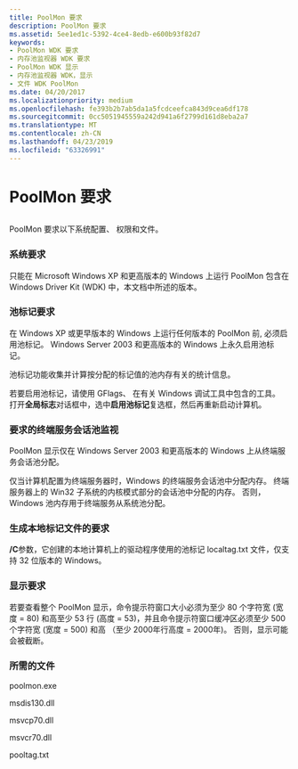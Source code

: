 ```yaml
---
title: PoolMon 要求
description: PoolMon 要求
ms.assetid: 5ee1ed1c-5392-4ce4-8edb-e600b93f82d7
keywords:
- PoolMon WDK 要求
- 内存池监视器 WDK 要求
- PoolMon WDK 显示
- 内存池监视器 WDK，显示
- 文件 WDK PoolMon
ms.date: 04/20/2017
ms.localizationpriority: medium
ms.openlocfilehash: fe393b2b7ab5da1a5fcdceefca843d9cea6df178
ms.sourcegitcommit: 0cc5051945559a242d941a6f2799d161d8eba2a7
ms.translationtype: MT
ms.contentlocale: zh-CN
ms.lasthandoff: 04/23/2019
ms.locfileid: "63326991"
---
```

# <a name="poolmon-requirements"></a>PoolMon 要求


## <span id="ddk_poolmon_requirements_tools"></span><span id="DDK_POOLMON_REQUIREMENTS_TOOLS"></span>


PoolMon 要求以下系统配置、 权限和文件。

### <a name="span-idsystemrequirementsspanspan-idsystemrequirementsspanspan-idsystemrequirementsspansystem-requirements"></a><span id="System_Requirements"></span><span id="system_requirements"></span><span id="SYSTEM_REQUIREMENTS"></span>系统要求

只能在 Microsoft Windows XP 和更高版本的 Windows 上运行 PoolMon 包含在 Windows Driver Kit (WDK) 中，本文档中所述的版本。

### <a name="span-idpooltaggingrequirementspanspan-idpooltaggingrequirementspanspan-idpooltaggingrequirementspanpool-tagging-requirement"></a><span id="Pool_Tagging_Requirement"></span><span id="pool_tagging_requirement"></span><span id="POOL_TAGGING_REQUIREMENT"></span>池标记要求

在 Windows XP 或更早版本的 Windows 上运行任何版本的 PoolMon 前, 必须启用池标记。 Windows Server 2003 和更高版本的 Windows 上永久启用池标记。

池标记功能收集并计算按分配的标记值的池内存有关的统计信息。

若要启用池标记，请使用 GFlags、 在有关 Windows 调试工具中包含的工具。 打开**全局标志**对话框中，选中**启用池标记**复选框，然后再重新启动计算机。

### <a name="span-idrequirementsforterminalservicessessionpoolmonitoringspanspan-idrequirementsforterminalservicessessionpoolmonitoringspanspan-idrequirementsforterminalservicessessionpoolmonitoringspanrequirements-for-terminal-services-session-pool-monitoring"></a><span id="Requirements_for_Terminal_Services_Session_Pool_Monitoring"></span><span id="requirements_for_terminal_services_session_pool_monitoring"></span><span id="REQUIREMENTS_FOR_TERMINAL_SERVICES_SESSION_POOL_MONITORING"></span>要求的终端服务会话池监视

PoolMon 显示仅在 Windows Server 2003 和更高版本的 Windows 上从终端服务会话池分配。

仅当计算机配置为终端服务器时，Windows 的终端服务会话池中分配内存。 终端服务器上的 Win32 子系统的内核模式部分的会话池中分配的内存。 否则，Windows 池内存用于终端服务从系统池分配。

### <a name="span-idrequirementsforgeneratingalocaltagfilespanspan-idrequirementsforgeneratingalocaltagfilespanspan-idrequirementsforgeneratingalocaltagfilespanrequirements-for-generating-a-local-tag-file"></a><span id="Requirements_for_Generating_a_Local_Tag_File"></span><span id="requirements_for_generating_a_local_tag_file"></span><span id="REQUIREMENTS_FOR_GENERATING_A_LOCAL_TAG_FILE"></span>生成本地标记文件的要求

**/C**参数，它创建的本地计算机上的驱动程序使用的池标记 localtag.txt 文件，仅支持 32 位版本的 Windows。

### <a name="span-iddisplayrequirementsspanspan-iddisplayrequirementsspanspan-iddisplayrequirementsspandisplay-requirements"></a><span id="Display_Requirements"></span><span id="display_requirements"></span><span id="DISPLAY_REQUIREMENTS"></span>显示要求

若要查看整个 PoolMon 显示，命令提示符窗口大小必须为至少 80 个字符宽 (宽度 = 80) 和高至少 53 行 (高度 = 53)，并且命令提示符窗口缓冲区必须至少 500 个字符宽 (宽度 = 500) 和高 （至少 2000年行高度 = 2000年)。 否则，显示可能会被截断。

### <a name="span-idrequiredfilesspanspan-idrequiredfilesspanspan-idrequiredfilesspanrequired-files"></a><span id="Required_Files"></span><span id="required_files"></span><span id="REQUIRED_FILES"></span>所需的文件

poolmon.exe

msdis130.dll

msvcp70.dll

msvcr70.dll

pooltag.txt

 

 






